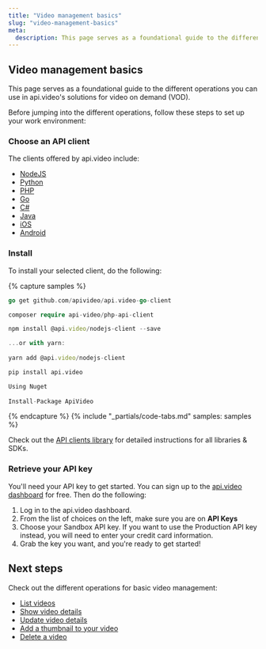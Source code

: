 ```yaml
---
title: "Video management basics"
slug: "video-management-basics"
meta:
  description: This page serves as a foundational guide to the different operations using api.video's solutions for video on demand (VOD). These are list videos, show and update video details, add thumbnail to videos, and delete videos.
---
```


## Video management basics

This page serves as a foundational guide to the different operations you can use in api.video's solutions for video on demand (VOD). 

Before jumping into the different operations, follow these steps to set up your work environment:

### Choose an API client

The clients offered by api.video include:

- [NodeJS](../sdks/api-clients/apivideo-nodejs-client.md)
- [Python](../sdks/api-clients/apivideo-python-client.md)
- [PHP](../sdks/api-clients/apivideo-php-client.md)
- [Go](../sdks/api-clients/apivideo-go-client.md)
- [C#](../sdks/api-clients/apivideo-csharp-client.md)
- [Java](../sdks/api-clients/apivideo-java-client.md)
- [iOS](../sdks/api-clients/apivideo-swift5-client.md)
- [Android](../sdks/api-clients/apivideo-android-client.md)


### Install

To install your selected client, do the following: 

{% capture samples %}
```go
go get github.com/apivideo/api.video-go-client
```
```php
composer require api-video/php-api-client
```
```javascript
npm install @api.video/nodejs-client --save

...or with yarn: 
  
yarn add @api.video/nodejs-client
```
```python
pip install api.video
```
```csharp
Using Nuget
  
Install-Package ApiVideo
```
{% endcapture %}
{% include "_partials/code-tabs.md" samples: samples %}

Check out the [API clients library](/sdks/api-clients.md) for detailed instructions for all libraries & SDKs.

### Retrieve your API key

You'll need your API key to get started. You can sign up to the [api.video dashboard](https://dashboard.api.video/register) for free. Then do the following: 

1. Log in to the api.video dashboard. 
2. From the list of choices on the left, make sure you are on **API Keys** 
3. Choose your Sandbox API key. If you want to use the Production API key instead, you will need to enter your credit card information. 
4. Grab the key you want, and you're ready to get started!

## Next steps

Check out the different operations for basic video management:

- [List videos](/vod/list-videos-2.md)
- [Show video details](/vod/show-video-details.md)
- [Update video details](/vod/update-video-details.md)
- [Add a thumbnail to your video](/vod/add-a-thumbnail-to-your-video.md)
- [Delete a video](/vod/delete-a-video.md)